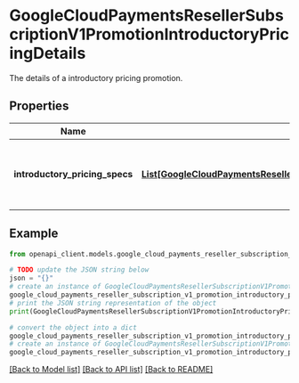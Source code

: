 # GoogleCloudPaymentsResellerSubscriptionV1PromotionIntroductoryPricingDetails

The details of a introductory pricing promotion.

## Properties

Name | Type | Description | Notes
------------ | ------------- | ------------- | -------------
**introductory_pricing_specs** | [**List[GoogleCloudPaymentsResellerSubscriptionV1PromotionIntroductoryPricingDetailsIntroductoryPricingSpec]**](GoogleCloudPaymentsResellerSubscriptionV1PromotionIntroductoryPricingDetailsIntroductoryPricingSpec.md) | Output only. Specifies the introductory pricing periods. | [optional] [readonly] 

## Example

```python
from openapi_client.models.google_cloud_payments_reseller_subscription_v1_promotion_introductory_pricing_details import GoogleCloudPaymentsResellerSubscriptionV1PromotionIntroductoryPricingDetails

# TODO update the JSON string below
json = "{}"
# create an instance of GoogleCloudPaymentsResellerSubscriptionV1PromotionIntroductoryPricingDetails from a JSON string
google_cloud_payments_reseller_subscription_v1_promotion_introductory_pricing_details_instance = GoogleCloudPaymentsResellerSubscriptionV1PromotionIntroductoryPricingDetails.from_json(json)
# print the JSON string representation of the object
print(GoogleCloudPaymentsResellerSubscriptionV1PromotionIntroductoryPricingDetails.to_json())

# convert the object into a dict
google_cloud_payments_reseller_subscription_v1_promotion_introductory_pricing_details_dict = google_cloud_payments_reseller_subscription_v1_promotion_introductory_pricing_details_instance.to_dict()
# create an instance of GoogleCloudPaymentsResellerSubscriptionV1PromotionIntroductoryPricingDetails from a dict
google_cloud_payments_reseller_subscription_v1_promotion_introductory_pricing_details_from_dict = GoogleCloudPaymentsResellerSubscriptionV1PromotionIntroductoryPricingDetails.from_dict(google_cloud_payments_reseller_subscription_v1_promotion_introductory_pricing_details_dict)
```
[[Back to Model list]](../README.md#documentation-for-models) [[Back to API list]](../README.md#documentation-for-api-endpoints) [[Back to README]](../README.md)


